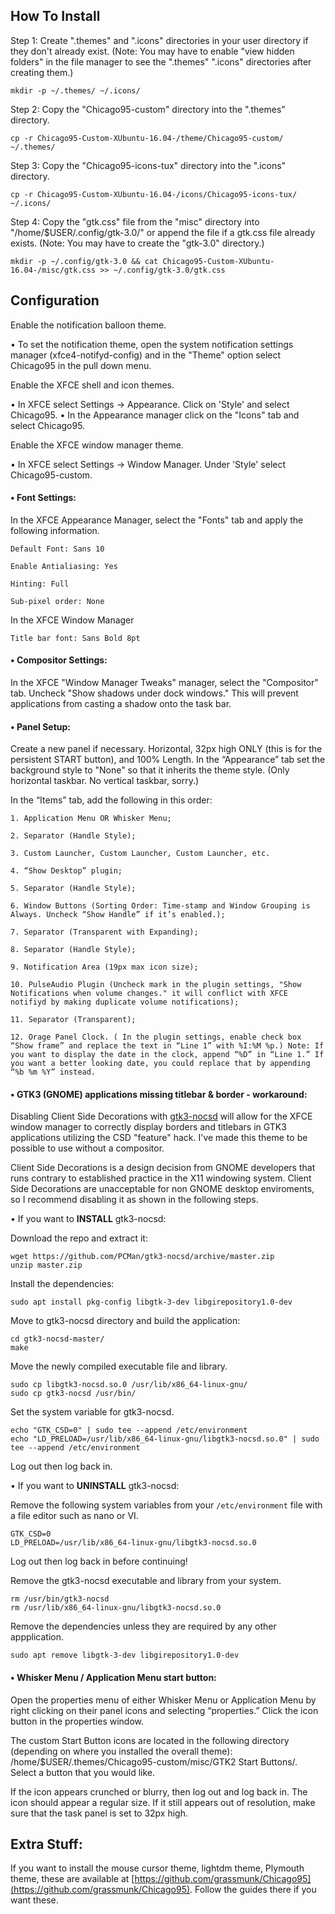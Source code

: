 ## How To Install

Step 1: Create ".themes" and ".icons" directories  in your user directory if they don't already exist.
(Note: You may have to enable "view hidden folders" in the file manager to see the ".themes" ".icons" directories after creating them.)

    mkdir -p ~/.themes/ ~/.icons/

Step 2: Copy the "Chicago95-custom" directory into the ".themes" directory.

    cp -r Chicago95-Custom-XUbuntu-16.04-/theme/Chicago95-custom/ ~/.themes/

Step 3: Copy the "Chicago95-icons-tux" directory into the ".icons" directory.

    cp -r Chicago95-Custom-XUbuntu-16.04-/icons/Chicago95-icons-tux/ ~/.icons/

Step 4: Copy the "gtk.css" file from the "misc" directory into "/home/$USER/.config/gtk-3.0/" or append the file if a gtk.css file already exists.
(Note: You may have to create the "gtk-3.0" directory.)

    mkdir -p ~/.config/gtk-3.0 && cat Chicago95-Custom-XUbuntu-16.04-/misc/gtk.css >> ~/.config/gtk-3.0/gtk.css

## Configuration

Enable the notification balloon theme.

• To set the notification theme, open the system notification settings manager (xfce4-notifyd-config) and in the "Theme" option select Chicago95 in the pull down menu.

Enable the XFCE shell and icon themes.

• In XFCE select Settings -> Appearance. Click on 'Style' and select Chicago95.
• In the Appearance manager click on the "Icons" tab and select Chicago95.

Enable the XFCE window manager theme.

• In XFCE select Settings -> Window Manager. Under 'Style' select Chicago95-custom.

#### • Font Settings:

In the XFCE Appearance Manager, select the "Fonts" tab and apply the following information.

    Default Font: Sans 10

    Enable Antialiasing: Yes

    Hinting: Full

    Sub-pixel order: None

In the XFCE Window Manager

    Title bar font: Sans Bold 8pt

#### • Compositor Settings:

In the XFCE "Window Manager Tweaks" manager, select the "Compositor" tab. Uncheck "Show shadows under dock windows." This will prevent applications from casting a shadow onto the task bar.

#### • Panel Setup:

Create a new panel if necessary. Horizontal, 32px high ONLY (this is for the persistent START button), and 100% Length. In the “Appearance” tab set the background style to "None" so that it inherits the theme style. (Only horizontal taskbar. No vertical taskbar, sorry.)

In the “Items” tab, add the following in this order:

    1. Application Menu OR Whisker Menu; 

    2. Separator (Handle Style); 

    3. Custom Launcher, Custom Launcher, Custom Launcher, etc.

    4. “Show Desktop” plugin; 

    5. Separator (Handle Style); 

    6. Window Buttons (Sorting Order: Time-stamp and Window Grouping is Always. Uncheck “Show Handle” if it’s enabled.); 

    7. Separator (Transparent with Expanding); 

    8. Separator (Handle Style); 

    9. Notification Area (19px max icon size); 

    10. PulseAudio Plugin (Uncheck mark in the plugin settings, "Show Notifications when volume changes." it will conflict with XFCE notifiyd by making duplicate volume notifications); 

    11. Separator (Transparent); 

    12. Orage Panel Clock. ( In the plugin settings, enable check box “Show frame” and replace the text in “Line 1” with %I:%M %p.) Note: If you want to display the date in the clock, append “%D” in “Line 1.” If you want a better looking date, you could replace that by appending “%b %m %Y” instead.

#### • GTK3 (GNOME) applications missing titlebar & border - workaround:
Disabling Client Side Decorations with [gtk3-nocsd](https://github.com/PCMan/gtk3-nocsd) will allow for the XFCE window manager to correctly display borders and titlebars in GTK3 applications utilizing the CSD "feature" hack. I've made this theme to be possible to use without a compositor.

Client Side Decorations is a design decision from GNOME developers that runs contrary to established practice in the X11 windowing system. Client Side Decorations are unacceptable for non GNOME desktop enviroments, so I recommend disabling it as shown in the following steps.

• If you want to **INSTALL** gtk3-nocsd:

Download the repo and extract it:

    wget https://github.com/PCMan/gtk3-nocsd/archive/master.zip
    unzip master.zip

Install the dependencies:

    sudo apt install pkg-config libgtk-3-dev libgirepository1.0-dev

Move to gtk3-nocsd directory and build the application:

    cd gtk3-nocsd-master/
    make

Move the newly compiled executable file and library.

    sudo cp libgtk3-nocsd.so.0 /usr/lib/x86_64-linux-gnu/
    sudo cp gtk3-nocsd /usr/bin/

Set the system variable for gtk3-nocsd.

    echo "GTK_CSD=0" | sudo tee --append /etc/environment
    echo "LD_PRELOAD=/usr/lib/x86_64-linux-gnu/libgtk3-nocsd.so.0" | sudo tee --append /etc/environment

Log out then log back in.

• If you want to **UNINSTALL** gtk3-nocsd:

Remove the following system variables from your `/etc/environment` file with a file editor such as nano or VI.

    GTK_CSD=0
    LD_PRELOAD=/usr/lib/x86_64-linux-gnu/libgtk3-nocsd.so.0

Log out then log back in before continuing!

Remove the gtk3-nocsd executable and library from your system.

    rm /usr/bin/gtk3-nocsd
    rm /usr/lib/x86_64-linux-gnu/libgtk3-nocsd.so.0

Remove the dependencies unless they are required by any other appplication.

    sudo apt remove libgtk-3-dev libgirepository1.0-dev

#### • Whisker Menu / Application Menu start button:

Open the properties menu of either Whisker Menu or Application Menu by right clicking on their panel icons and selecting “properties.” Click the icon button in the properties window. 

The custom Start Button icons are located in the following directory (depending on where you installed the overall theme): /home/$USER/.themes/Chicago95-custom/misc/GTK2 Start Buttons/. Select a button that you would like.

If the icon appears crunched or blurry, then log out and log back in. The icon should appear a regular size. If it still appears out of resolution, make sure that the task panel is set to 32px high.

## Extra Stuff:

If you want to install the mouse cursor theme, lightdm theme, Plymouth theme, these are available at [https://github.com/grassmunk/Chicago95](https://github.com/grassmunk/Chicago95). Follow the guides there if you want these.
